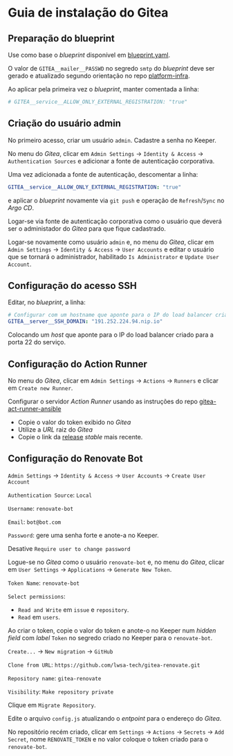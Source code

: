 # Guia de instalação do Gitea

## Preparação do blueprint

Use como base o _blueprint_ disponível em [blueprint.yaml](https://github.com/lwsa-tech/platform-tools-workloads/blob/main/staging/blueprints/forge/blueprint.yaml).

O valor de `GITEA__mailer__PASSWD` no segredo `smtp` do _blueprint_ deve ser gerado e atualizado segundo orientação no repo [platform-infra](https://github.com/lwsa-tech/platform-infra).

Ao aplicar pela primeira vez o _blueprint_, manter comentada a linha:

```yaml
# GITEA__service__ALLOW_ONLY_EXTERNAL_REGISTRATION: "true"
```

## Criação do usuário admin

No primeiro acesso, criar um usuário `admin`. Cadastre a senha no Keeper.

No menu do _Gitea_, clicar em `Admin Settings` -> `Identity & Access` -> `Authentication Sources` e adicionar a fonte de autenticação corporativa.

Uma vez adicionada a fonte de autenticação, descomentar a linha:

```yaml
GITEA__service__ALLOW_ONLY_EXTERNAL_REGISTRATION: "true"
```
e aplicar o _blueprint_ novamente via `git push` e operação de `Refresh`/`Sync` no _Argo CD_.

Logar-se via fonte de autenticação corporativa como o usuário que deverá ser o administador do _Gitea_ para que fique cadastrado.

Logar-se novamente como usuário `admin` e, no menu do _Gitea_, clicar em `Admin Settings` -> `Identity & Access` -> `User Accounts` e editar o usuário que se tornará o administrador, habilitado `Is Administrator` e `Update User Account`.

## Configuração do acesso SSH

Editar, no _blueprint_, a linha:

```yaml
# Configurar com um hostname que aponte para o IP do load balancer criado para a porta 22 do serviço
GITEA__server__SSH_DOMAIN: "191.252.224.94.nip.io"
```

Colocando um _host_ que aponte para o IP do load balancer criado para a porta 22 do serviço.

## Configuração do Action Runner

No menu do _Gitea_, clicar em `Admin Settings` -> `Actions` -> `Runners` e clicar em `Create new Runner`.

Configurar o servidor _Action Runner_ usando as instruções do repo [gitea-act-runner-ansible](https://github.com/lwsa-tech/gitea-act-runner-ansible)

- Copie o valor do token exibido no _Gitea_
- Utilize a _URL_ raiz do _Gitea_
- Copie o link da [release](https://gitea.com/gitea/act_runner/releases) _stable_ mais recente.

## Configuração do Renovate Bot

`Admin Settings` -> `Identity & Access` -> `User Accounts` -> `Create User Account`

`Authentication Source`: `Local`

`Username`: `renovate-bot`

`Email`: `bot@bot.com`

`Password`: gere uma senha forte e anote-a no Keeper.

Desative `Require user to change password`

Logue-se no _Gitea_ como o usuário `renovate-bot` e, no menu do _Gitea_, clicar em `User Settings` -> `Applications` -> `Generate New Token`.

`Token Name`: `renovate-bot`

`Select permissions`:

- `Read and Write` em `issue` e `repository`.
- `Read` em `users`.

Ao criar o token, copie o valor do token e anote-o no Keeper num _hidden field_ com _label_ `Token` no segredo criado no Keeper para o `renovate-bot`.

`Create...` -> `New migration` -> `GitHub`

`Clone from URL`: `https://github.com/lwsa-tech/gitea-renovate.git`

`Repository name`: `gitea-renovate`

`Visibility`: `Make repository private`

Clique em `Migrate Repository`.

Edite o arquivo `config.js` atualizando o _entpoint_ para o endereço do _Gitea_.

No repositório recém criado, clicar em `Settings` -> `Actions` -> `Secrets` -> `Add Secret`, nome `RENOVATE_TOKEN` e no valor coloque o token criado para o `renovate-bot`.